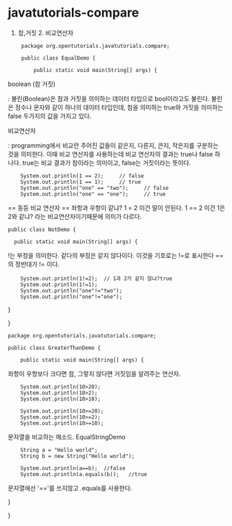 # javatutorials-compare
1. 참,거짓 2. 비교연산자 

        package org.opentutorials.javatutorials.compare;

        public class EqualDemo {

	        public static void main(String[] args) {
		
		
boolean (참 거짓)
		
: 불린(Boolean)은 참과 거짓을 의미하는 데이터 타입으로 bool이라고도 불린다.
불린은 정수나 문자와 같이 하나의 데이터 타입인데, 참을 의미하는 true와 
거짓을 의미하는 false 두가지의 값을 가지고 있다.
		
비교연산자 
		
: programming에서 비교란 주어진 값들이 같은지, 다른지, 큰지, 작은지를
구분하는 것을 의미한다.
이때 비교 연산자를 사용하는데 비교 연산자의 결과는 true나 false 하나다.
true는 비교 결과가 참이라는 의미이고, false는 거짓이라는 뜻이다.
		
		System.out.println(1 == 2);     // false
		System.out.println(1 == 1);		// true
		System.out.println("one" == "two");		// false
		System.out.println("one" == "one");		// true
		
== 동등 비교 연산자 
==  좌항과 우항이 같냐?
1 = 2 이건 말이 안된다.
1 == 2 이건 1은 2와 같냐? 라는 비교연산자이기때문에 의미가 다르다.



    public class NotDemo {

	  public static void main(String[] args) {
	
!는 부정을 의미한다.
같다의 부정은 같지 않다이다.
이것을 기호로는 !=로 표시한다
==의 정반대가 != 이다.
				
		System.out.println(1!=2);  // 1과 2가 같지 않냐?true
		System.out.println(1!=1);  
		System.out.println("one"!="two");
		System.out.println("one"!="one");


  }

 }

    package org.opentutorials.javatutorials.compare;

    public class GreaterThanDemo {

    	public static void main(String[] args) {

좌항이 우항보다 크다면 참, 그렇지 않다면 거짓임을 알려주는 연산자.
		
		
		System.out.println(10>20);
		System.out.println(10>2);
		System.out.println(10>10);

		System.out.println(10>=20);
		System.out.println(10>=2);
		System.out.println(10>=10);
		
문자열을 비교하는 메소드.
EqualStringDemo
		
		String a = "Hello world";
		String b = new String("Hello world");
		
		System.out.println(a==b);  //false
		System.out.println(a.equals(b));   //true
		
문자열에선 '=='를 쓰지않고
.equals를 사용한다.
		
		
}

}


		
		
